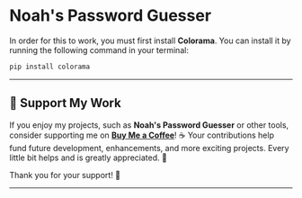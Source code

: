 # Noah's Password Guesser

In order for this to work, you must first install **Colorama**. You can install it by running the following command in your terminal:

```bash
pip install colorama
```

---

## 💙 Support My Work

If you enjoy my projects, such as **Noah's Password Guesser** or other tools, consider supporting me on **[Buy Me a Coffee](https://buymeacoffee.com/phxnkpxaya)**! ☕️ Your contributions help fund future development, enhancements, and more exciting projects. Every little bit helps and is greatly appreciated. 🙏

Thank you for your support! 💙

---
